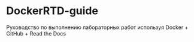 # DockerRTD-guide
Руководство по выполнению лабораторных работ используя Docker + GitHub + Read the Docs
